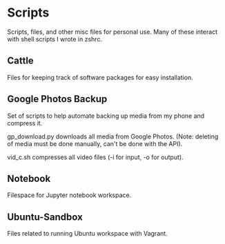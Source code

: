 # Scripts

Scripts, files, and other misc files for personal use. Many of these interact with shell scripts I wrote in zshrc.

## Cattle
Files for keeping track of software packages for easy installation.

## Google Photos Backup
Set of scripts to help automate backing up media from my phone and compress it. 

gp\_download.py downloads all media from Google Photos. (Note: deleting of media must be done manually, can't be done with the API).

vid\_c.sh compresses all video files (-i for input, -o for output).


## Notebook
Filespace for Jupyter notebook workspace.

## Ubuntu-Sandbox
Files related to running Ubuntu workspace with Vagrant.

